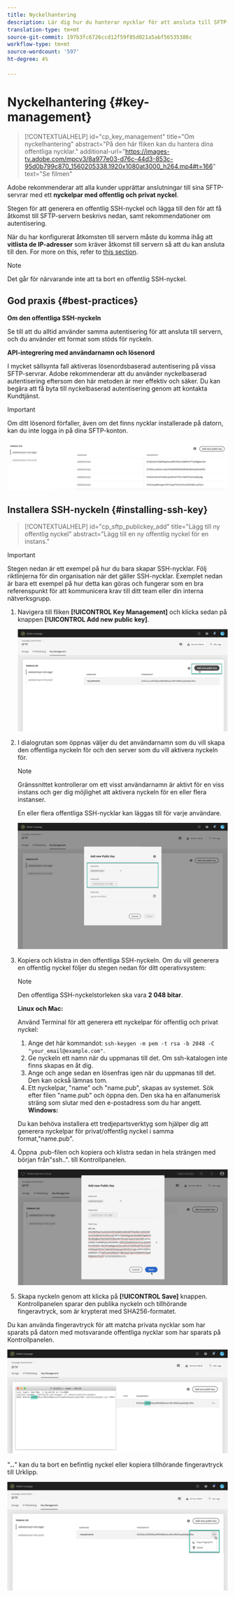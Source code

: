 ```yaml
---
title: Nyckelhantering
description: Lär dig hur du hanterar nycklar för att ansluta till SFTP-servrar
translation-type: tm+mt
source-git-commit: 197b3fc6726ccd12f59f85d021a5abf56535386c
workflow-type: tm+mt
source-wordcount: '597'
ht-degree: 4%

---
```



# Nyckelhantering {#key-management}

>[!CONTEXTUALHELP]
>id="cp_key_management"
>title="Om nyckelhantering"
>abstract="På den här fliken kan du hantera dina offentliga nycklar."
>additional-url="https://images-tv.adobe.com/mpcv3/8a977e03-d76c-44d3-853c-95d0b799c870_1560205338.1920x1080at3000_h264.mp4#t=166" text="Se filmen"

Adobe rekommenderar att alla kunder upprättar anslutningar till sina SFTP-servrar med ett **nyckelpar med offentlig och privat nyckel**.

Stegen för att generera en offentlig SSH-nyckel och lägga till den för att få åtkomst till SFTP-servern beskrivs nedan, samt rekommendationer om autentisering.

När du har konfigurerat åtkomsten till servern måste du komma ihåg att **vitlista de IP-adresser** som kräver åtkomst till servern så att du kan ansluta till den. For more on this, refer to [this section](../../instances-settings/using/ip-whitelisting-instance-access.md).

>[!NOTE]
>
>Det går för närvarande inte att ta bort en offentlig SSH-nyckel.

## God praxis {#best-practices}

**Om den offentliga SSH-nyckeln**

Se till att du alltid använder samma autentisering för att ansluta till servern, och du använder ett format som stöds för nyckeln.

**API-integrering med användarnamn och lösenord**

I mycket sällsynta fall aktiveras lösenordsbaserad autentisering på vissa SFTP-servrar. Adobe rekommenderar att du använder nyckelbaserad autentisering eftersom den här metoden är mer effektiv och säker. Du kan begära att få byta till nyckelbaserad autentisering genom att kontakta Kundtjänst.

>[!IMPORTANT]
>
>Om ditt lösenord förfaller, även om det finns nycklar installerade på datorn, kan du inte logga in på dina SFTP-konton.

![](assets/control_panel_passwordexpires.png)

## Installera SSH-nyckeln {#installing-ssh-key}

>[!CONTEXTUALHELP]
>id="cp_sftp_publickey_add"
>title="Lägg till ny offentlig nyckel"
>abstract="Lägg till en ny offentlig nyckel för en instans."

>[!IMPORTANT]
>
>Stegen nedan är ett exempel på hur du bara skapar SSH-nycklar. Följ riktlinjerna för din organisation när det gäller SSH-nycklar. Exemplet nedan är bara ett exempel på hur detta kan göras och fungerar som en bra referenspunkt för att kommunicera krav till ditt team eller din interna nätverksgrupp.

1. Navigera till fliken **[!UICONTROL Key Management]** och klicka sedan på knappen **[!UICONTROL Add new public key]**.

   ![](assets/key0.png)

1. I dialogrutan som öppnas väljer du det användarnamn som du vill skapa den offentliga nyckeln för och den server som du vill aktivera nyckeln för.

   >[!NOTE]
   >
   >Gränssnittet kontrollerar om ett visst användarnamn är aktivt för en viss instans och ger dig möjlighet att aktivera nyckeln för en eller flera instanser.
   >
   >En eller flera offentliga SSH-nycklar kan läggas till för varje användare.

   ![](assets/key1.png)

1. Kopiera och klistra in den offentliga SSH-nyckeln. Om du vill generera en offentlig nyckel följer du stegen nedan för ditt operativsystem:

   >[!NOTE]
   >
   >Den offentliga SSH-nyckelstorleken ska vara **2 048 bitar**.

   **Linux och Mac:**

   Använd Terminal för att generera ett nyckelpar för offentlig och privat nyckel:
   1. Ange det här kommandot: `ssh-keygen -m pem -t rsa -b 2048 -C "your_email@example.com"`.
   1. Ge nyckeln ett namn när du uppmanas till det. Om ssh-katalogen inte finns skapas en åt dig.
   1. Ange och ange sedan en lösenfras igen när du uppmanas till det. Den kan också lämnas tom.
   1. Ett nyckelpar, &quot;name&quot; och &quot;name.pub&quot;, skapas av systemet. Sök efter filen &quot;name.pub&quot; och öppna den. Den ska ha en alfanumerisk sträng som slutar med den e-postadress som du har angett.
   **Windows:**

   Du kan behöva installera ett tredjepartsverktyg som hjälper dig att generera nyckelpar för privat/offentlig nyckel i samma format,&quot;name.pub&quot;.

1. Öppna .pub-filen och kopiera och klistra sedan in hela strängen med början från&quot;ssh..&quot;. till Kontrollpanelen.

   ![](assets/publickey.png)

1. Skapa nyckeln genom att klicka på **[!UICONTROL Save]** knappen. Kontrollpanelen sparar den publika nyckeln och tillhörande fingeravtryck, som är krypterat med SHA256-formatet.

Du kan använda fingeravtryck för att matcha privata nycklar som har sparats på datorn med motsvarande offentliga nycklar som har sparats på Kontrollpanelen.

![](assets/fingerprint_compare.png)

&quot;**..**&quot; kan du ta bort en befintlig nyckel eller kopiera tillhörande fingeravtryck till Urklipp.

![](assets/key_options.png)
